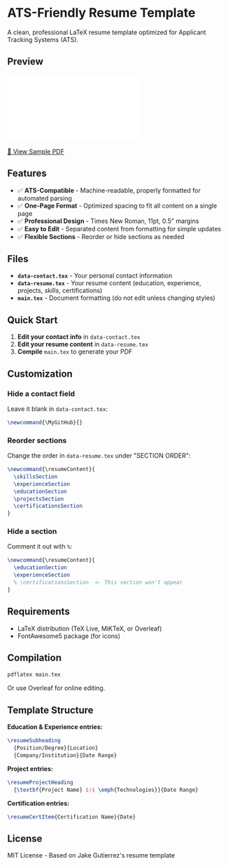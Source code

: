 # ATS-Friendly Resume Template

A clean, professional LaTeX resume template optimized for Applicant Tracking Systems (ATS).

## Preview

![Resume Preview](Sample.pdf)

[📄 View Sample PDF](Sample.pdf)

## Features

- ✅ **ATS-Compatible** - Machine-readable, properly formatted for automated parsing
- ✅ **One-Page Format** - Optimized spacing to fit all content on a single page
- ✅ **Professional Design** - Times New Roman, 11pt, 0.5" margins
- ✅ **Easy to Edit** - Separated content from formatting for simple updates
- ✅ **Flexible Sections** - Reorder or hide sections as needed

## Files

- **`data-contact.tex`** - Your personal contact information
- **`data-resume.tex`** - Your resume content (education, experience, projects, skills, certifications)
- **`main.tex`** - Document formatting (do not edit unless changing styles)

## Quick Start

1. **Edit your contact info** in `data-contact.tex`
2. **Edit your resume content** in `data-resume.tex`
3. **Compile** `main.tex` to generate your PDF

## Customization

### Hide a contact field
Leave it blank in `data-contact.tex`:
```latex
\newcommand{\MyGitHub}{}
```

### Reorder sections
Change the order in `data-resume.tex` under "SECTION ORDER":
```latex
\newcommand{\resumeContent}{
  \skillsSection
  \experienceSection
  \educationSection
  \projectsSection
  \certificationsSection
}
```

### Hide a section
Comment it out with `%`:
```latex
\newcommand{\resumeContent}{
  \educationSection
  \experienceSection
  % \certificationsSection  <- This section won't appear
}
```

## Requirements

- LaTeX distribution (TeX Live, MiKTeX, or Overleaf)
- FontAwesome5 package (for icons)

## Compilation

```bash
pdflatex main.tex
```

Or use Overleaf for online editing.

## Template Structure

**Education & Experience entries:**
```latex
\resumeSubheading
  {Position/Degree}{Location}
  {Company/Institution}{Date Range}
```

**Project entries:**
```latex
\resumeProjectHeading
  {\textbf{Project Name} $|$ \emph{Technologies}}{Date Range}
```

**Certification entries:**
```latex
\resumeCertItem{Certification Name}{Date}
```

## License

MIT License - Based on Jake Gutierrez's resume template
